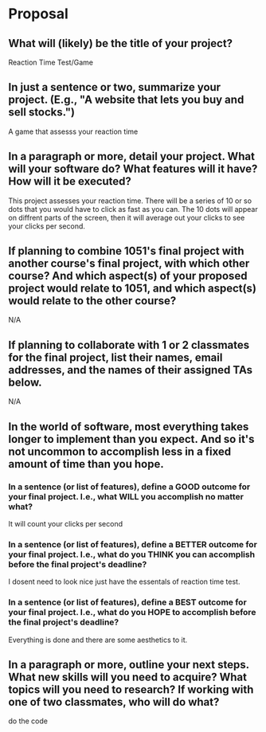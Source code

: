 # Proposal

## What will (likely) be the title of your project?

Reaction Time Test/Game

## In just a sentence or two, summarize your project. (E.g., "A website that lets you buy and sell stocks.")

A game that assesss your reaction time 

## In a paragraph or more, detail your project. What will your software do? What features will it have? How will it be executed?

This project assesses your reaction time. There will be a series of 10 or so dots that you would have to click as fast as you can. The 10 dots will appear on diffrent parts of the screen, then it will average out your clicks to see your clicks per second.

## If planning to combine 1051's final project with another course's final project, with which other course? And which aspect(s) of your proposed project would relate to 1051, and which aspect(s) would relate to the other course?

N/A

## If planning to collaborate with 1 or 2 classmates for the final project, list their names, email addresses, and the names of their assigned TAs below.

N/A

## In the world of software, most everything takes longer to implement than you expect. And so it's not uncommon to accomplish less in a fixed amount of time than you hope.

### In a sentence (or list of features), define a GOOD outcome for your final project. I.e., what WILL you accomplish no matter what?

It will count your clicks per second 

### In a sentence (or list of features), define a BETTER outcome for your final project. I.e., what do you THINK you can accomplish before the final project's deadline?

I dosent need to look nice just have the essentals of reaction time test.

### In a sentence (or list of features), define a BEST outcome for your final project. I.e., what do you HOPE to accomplish before the final project's deadline?

Everything is done and there are some aesthetics to it.

## In a paragraph or more, outline your next steps. What new skills will you need to acquire? What topics will you need to research? If working with one of two classmates, who will do what?

do the code 
